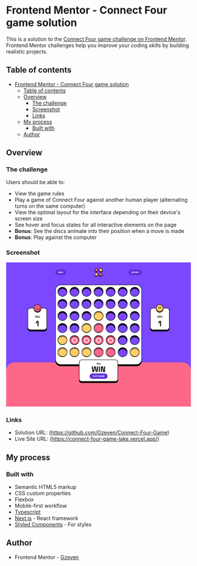 # Frontend Mentor - Connect Four game solution

This is a solution to the [Connect Four game challenge on Frontend Mentor](https://www.frontendmentor.io/challenges/connect-four-game-6G8QVH923s). Frontend Mentor challenges help you improve your coding skills by building realistic projects. 

## Table of contents

- [Frontend Mentor - Connect Four game solution](#frontend-mentor---connect-four-game-solution)
  - [Table of contents](#table-of-contents)
  - [Overview](#overview)
    - [The challenge](#the-challenge)
    - [Screenshot](#screenshot)
    - [Links](#links)
  - [My process](#my-process)
    - [Built with](#built-with)
  - [Author](#author)

## Overview

### The challenge

Users should be able to:

- View the game rules
- Play a game of Connect Four against another human player (alternating turns on the same computer)
- View the optimal layout for the interface depending on their device's screen size
- See hover and focus states for all interactive elements on the page
- **Bonus**: See the discs animate into their position when a move is made
- **Bonus**: Play against the computer

### Screenshot

![](public/assets/images/Screenshot.png)

### Links

- Solution URL: (https://github.com/Gzeven/Connect-Four-Game)
- Live Site URL: (https://connect-four-game-lake.vercel.app/)

## My process

### Built with

- Semantic HTML5 markup
- CSS custom properties
- Flexbox
- Mobile-first workflow
- [Typescript](https://www.typescriptlang.org/)
- [Next.js](https://nextjs.org/) - React framework
- [Styled Components](https://styled-components.com/) - For styles


## Author

- Frontend Mentor - [Gzeven](https://www.frontendmentor.io/profile/Gzeven)



